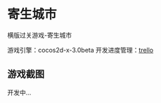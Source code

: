 寄生城市
=============

横版过关游戏-寄生城市

游戏引擎：cocos2d-x-3.0beta
开发进度管理：[trello](https://trello.com/b/vNS46tJl/-)

游戏截图
--------------
开发中...
